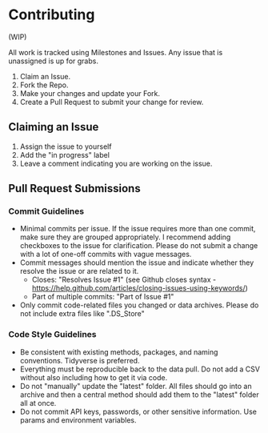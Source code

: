 # Contributing
(WIP)

All work is tracked using Milestones and Issues. Any issue that is unassigned is up for grabs.

1. Claim an Issue.
2. Fork the Repo.
3. Make your changes and update your Fork.
4. Create a Pull Request to submit your change for review.

## Claiming an Issue

1. Assign the issue to yourself
2. Add the "in progress" label
3. Leave a comment indicating you are working on the issue.

## Pull Request Submissions

### Commit Guidelines

* Minimal commits per issue. If the issue requires more than one commit, make sure they are grouped appropriately. I recommend adding checkboxes to the issue for clarification. Please do not submit a change with a lot of one-off commits with vague messages.
* Commit messages should mention the issue and indicate whether they resolve the issue or are related to it.
  * Closes: "Resolves Issue #1" (see Github closes syntax - https://help.github.com/articles/closing-issues-using-keywords/)
  * Part of multiple commits: "Part of Issue #1"
* Only commit code-related files you changed or data archives. Please do not include extra files like ".DS_Store"

### Code Style Guidelines

* Be consistent with existing methods, packages, and naming conventions. Tidyverse is preferred.
* Everything must be reproducible back to the data pull. Do not add a CSV without also including how to get it via code.
* Do not "manually" update the "latest" folder. All files should go into an archive and then a central method should add them to the "latest" folder all at once.
* Do not commit API keys, passwords, or other sensitive information. Use params and environment variables.
